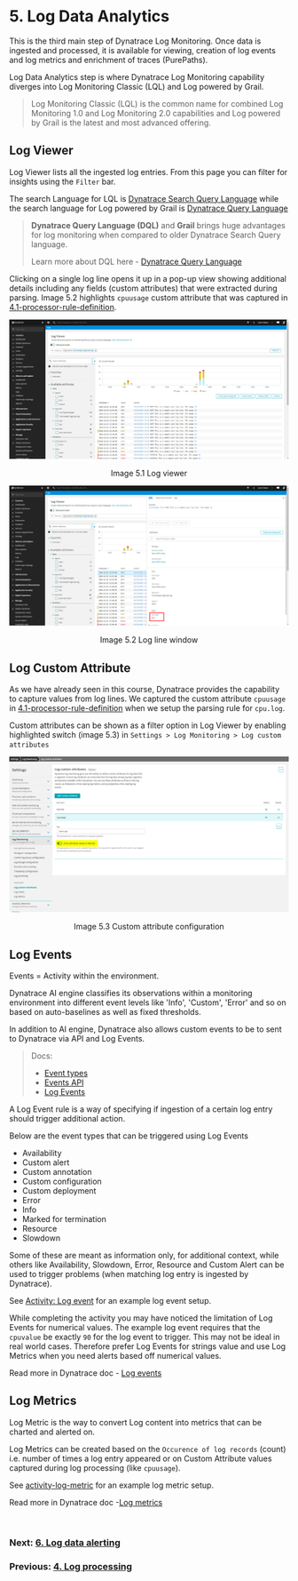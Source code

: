 # 5. Log Data Analytics

This is the third main step of Dynatrace Log Monitoring. Once data is ingested and processed, it is available for viewing, creation of log events and log metrics and enrichment of traces (PurePaths).

Log Data Analytics step is where Dynatrace Log Monitoring capability diverges into Log Monitoring Classic (LQL) and Log powered by Grail. 

> Log Monitoring Classic (LQL) is the common name for combined Log Monitoring 1.0 and Log Monitoring 2.0 capabilities and Log powered by Grail is the latest and most advanced offering.


## Log Viewer

Log Viewer lists all the ingested log entries. From this page you can filter for insights using the `Filter` bar. 

The search Language for LQL is [Dynatrace Search Query Language](https://www.dynatrace.com/support/help/how-to-use-dynatrace/log-monitoring/analyze-log-data/log-viewer#sql) while the search language for Log powered by Grail is [Dynatrace Query Language](https://www.dynatrace.com/support/help/shortlink/dql-dynatrace-query-language-hub)

> **Dynatrace Query Language (DQL)** and **Grail** brings huge advantages for log monitoring when compared to older Dynatrace Search Query language. 
> 
> Learn more about DQL here - [Dynatrace Query Language](https://www.dynatrace.com/support/help/shortlink/dql-dynatrace-query-language-hub)
> 

Clicking on a single log line opens it up in a pop-up view showing additional details including any fields (custom attributes) that were extracted during parsing. Image 5.2 highlights `cpuusage` custom attribute that was captured in [4.1-processor-rule-definition](4.1-processor-rule-definition.md).


![log-viewer-1](images/log-viewer-1.png)
<p align="center">Image 5.1 Log viewer</p>

![log-viewer-2](images/log-viewer-2.png)
<p align="center">Image 5.2 Log line window</p>

## Log Custom Attribute

As we have already seen in this course, Dynatrace provides the capability to capture values from log lines. We captured the custom attribute `cpuusage` in [4.1-processor-rule-definition](4.1-processor-rule-definition.md) when we setup the parsing rule for `cpu.log`.

Custom attributes can be shown as a filter option in Log Viewer by enabling highlighted switch (image 5.3) in `Settings > Log Monitoring > Log custom attributes`

![log-custom-attribute](images/log-custom-attribute.png)
<p align="center">Image 5.3 Custom attribute configuration</p>

## Log Events

Events = Activity within the environment. 

Dynatrace AI engine classifies its observations within a monitoring environment into different event levels like 'Info', 'Custom', 'Error' and so on based on auto-baselines as well as fixed thresholds. 

In addition to AI engine, Dynatrace also allows custom events to be to sent to Dynatrace via API and Log Events.

> Docs: 
> - [Event types](https://www.dynatrace.com/support/help/shortlink/event-types)
> - [Events API](https://www.dynatrace.com/support/help/dynatrace-api/environment-api/events-v2)
> - [Log Events](https://www.dynatrace.com/support/help/how-to-use-dynatrace/log-monitoring/analyze-log-data/log-events)

A Log Event rule is a way of specifying if ingestion of a certain log entry should trigger additional action.

Below are the event types that can be triggered using Log Events
- Availability
- Custom alert
- Custom annotation
- Custom configuration
- Custom deployment
- Error
- Info
- Marked for termination
- Resource
- Slowdown

Some of these are meant as information only, for additional context, while others like Availability, Slowdown, Error, Resource and Custom Alert can be used to trigger problems (when matching log entry is ingested by Dynatrace). 

See [Activity: Log event](activities/activity-log-event.md) for an example log event setup.

While completing  the activity you may have noticed the limitation of Log Events for numerical values. The example log event requires that the `cpuvalue` be exactly `90` for the log event to trigger. This may not be ideal in real world cases. Therefore prefer Log Events for strings value and use Log Metrics when you need alerts based off numerical values.

Read more in Dynatrace doc - [Log events](https://www.dynatrace.com/support/help/how-to-use-dynatrace/log-monitoring/analyze-log-data/log-events)


## Log Metrics

Log Metric is the way to convert Log content into metrics that can be charted and alerted on.

Log Metrics can be created based on the `Occurence of log records`  (count) i.e. number of times a log entry appeared or on Custom Attribute values captured during log processing (like `cpuusage`).

See [activity-log-metric](activities/activity-log-metric.md) for an example log metric setup.

Read more in Dynatrace doc -[Log metrics](https://www.dynatrace.com/support/help/shortlink/log-monitoring-log-metrics)

<br/>

### Next: [6. Log data alerting](6-log-data-alerting.md)

### Previous: [4. Log processing](4-log-processing.md)

